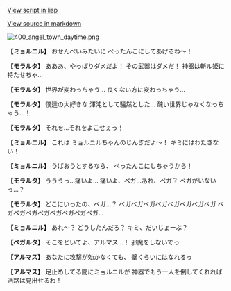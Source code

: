 [View script in lisp](../scripts/100505051.txt)

[View source in markdown](100505051.md)

![400_angel_town_daytime.png](../images/backgrounds/400_angel_town_daytime.png)

**【ミョルニル】**
おせんべいみたいに
ぺったんこにしてあげるね～！

**【モラルタ】**
あああ、やっぱりダメだよ！
その武器はダメだ！
神器は斬ル姫に持たせちゃ…

**【モラルタ】**
世界が変わっちゃう…
良くない方に変わっちゃう…

**【モラルタ】**
僕達の大好きな
渾沌として騒然とした…
醜い世界じゃなくなっちゃう…！

**【モラルタ】**
それを…それをよこせぇっ！

**【ミョルニル】**
これは
ミョルニルちゃんのじんぎだよ～！
キミにはわたさない！

**【ミョルニル】**
うばおうとするなら、
ぺったんこにしちゃうから！

**【モラルタ】**
うううっ…痛いよ…
痛いよ、ベガ…あれ、ベガ？
ベガがいないっ…？

**【モラルタ】**
どこにいったの、ベガ…？
ベガベガベガベガベガベガベガベガ
ベガベガベガベガベガベガベガベガ…

**【ミョルニル】**
あれ～？
どうしたんだろ？
キミ、だいじょーぶ？

**【ベガルタ】**
そこをどいてよ、アルマス…！
邪魔をしないでっ

**【アルマス】**
あなたに攻撃が効かなくても、
壁くらいにはなれるっ

**【アルマス】**
足止めしてる間にミョルニルが
神器でもう一人を倒してくれれば
活路は見出せるわ！
